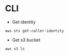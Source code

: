 # CLI

- Get identity

```shell
aws sts get-caller-identity
```

- Get s3 bucket

```shell
aws s3 ls
```
